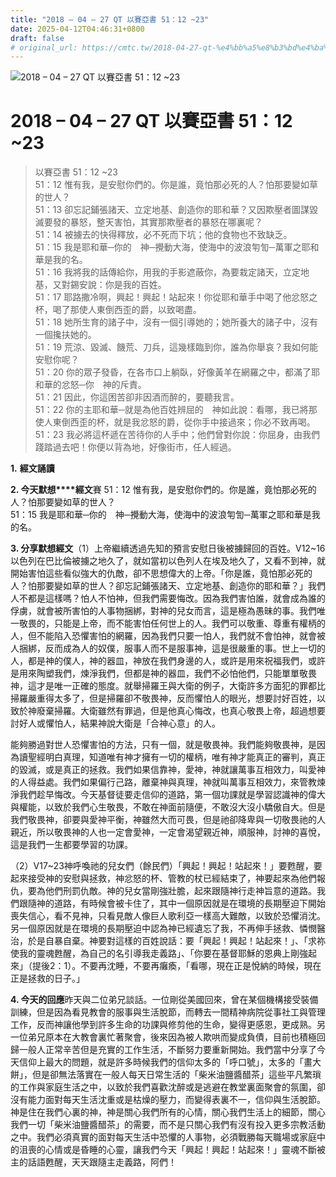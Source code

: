 ```yaml
---
title: "2018 – 04 – 27 QT 以賽亞書 51：12 ~23"
date: 2025-04-12T04:46:31+0800
draft: false
# original_url: https://cmtc.tw/2018-04-27-qt-%e4%bb%a5%e8%b3%bd%e4%ba%9e%e6%9b%b8-51%ef%bc%9a12-23
---
```


![2018 – 04 – 27 QT 以賽亞書 51：12 ~23](/images/qt.jpg   "2018 – 04 – 27 QT 以賽亞書 51：12 ~23")

# 2018 – 04 – 27 QT 以賽亞書 51：12 ~23

> 以賽亞書 51：12 ~23  
> 51：12 惟有我，是安慰你們的。你是誰，竟怕那必死的人？怕那要變如草的世人？  
> 51：13 卻忘記鋪張諸天、立定地基、創造你的耶和華？又因欺壓者圖謀毀滅要發的暴怒，整天害怕，其實那欺壓者的暴怒在哪裏呢？  
> 51：14 被擄去的快得釋放，必不死而下坑；他的食物也不致缺乏。  
> 51：15 我是耶和華─你的　神─攪動大海，使海中的波浪匉訇─萬軍之耶和華是我的名。  
> 51：16 我將我的話傳給你，用我的手影遮蔽你，為要栽定諸天，立定地基，又對錫安說：你是我的百姓。  
> 51：17 耶路撒冷啊，興起！興起！站起來！你從耶和華手中喝了他忿怒之杯，喝了那使人東倒西歪的爵，以致喝盡。  
> 51：18 她所生育的諸子中，沒有一個引導她的；她所養大的諸子中，沒有一個攙扶她的。  
> 51：19 荒涼、毀滅、饑荒、刀兵，這幾樣臨到你，誰為你舉哀？我如何能安慰你呢？  
> 51：20 你的眾子發昏，在各市口上躺臥，好像黃羊在網羅之中，都滿了耶和華的忿怒─你　神的斥責。  
> 51：21 因此，你這困苦卻非因酒而醉的，要聽我言。  
> 51：22 你的主耶和華─就是為他百姓辨屈的　神如此說：看哪，我已將那使人東倒西歪的杯，就是我忿怒的爵，從你手中接過來；你必不致再喝。  
> 51：23 我必將這杯遞在苦待你的人手中；他們曾對你說：你屈身，由我們踐踏過去吧！你便以背為地，好像街市，任人經過。

**1.** **經文誦讀**

**2. 今天默想****經文**賽 51：12 惟有我，是安慰你們的。你是誰，竟怕那必死的人？怕那要變如草的世人？  
51：15 我是耶和華─你的　神─攪動大海，使海中的波浪匉訇─萬軍之耶和華是我的名。

**3. 分享默想經文**（1）上帝繼續透過先知的預言安慰日後被擄歸回的百姓。V12\~16以色列在巴比倫被擄之地久了，就如當初以色列人在埃及地久了，又看不到神，就開始害怕這些看似強大的仇敵，卻不思想偉大的上帝。「你是誰，竟怕那必死的人？怕那要變如草的世人？卻忘記鋪張諸天、立定地基、創造你的耶和華？」我們人不都是這樣嗎？怕人不怕神，但我們需要悔改。因為我們害怕誰，就會成為誰的俘虜，就會被所害怕的人事物捆綁，對神的兒女而言，這是極為愚昧的事。我們唯一敬畏的，只能是上帝，而不能害怕任何世上的人。我們可以敬重、尊重有權柄的人，但不能陷入恐懼害怕的網羅，因為我們只要一怕人，我們就不會怕神，就會被人捆綁，反而成為人的奴僕，服事人而不是服事神，這是很嚴重的事。世上一切的人，都是神的僕人，神的器皿，神放在我們身邊的人，或許是用來祝福我們，或許是用來陶塑我們，煉淨我們，但都是神的器皿，我們不必怕他們，只能單單敬畏神，這才是唯一正確的態度。就舉掃羅王與大衛的例子，大衛許多方面犯的罪都比掃羅嚴重得太多了，但是掃羅卻不敬畏神，反而懼怕人的眼光，想要討好百姓，以致於神廢棄掃羅。大衛雖然有罪過，但是他真心悔改，也真心敬畏上帝，超過想要討好人或懼怕人，結果神說大衛是「合神心意」的人。

能夠勝過對世人恐懼害怕的方法，只有一個，就是敬畏神。我們能夠敬畏神，是因為讀聖經明白真理，知道唯有神才擁有一切的權柄，唯有神才能真正的審判，真正的毀滅，或是真正的拯救。我們如果信靠神，愛神，神就讓萬事互相效力，叫愛神的人得益處。我們如果偏行己路，離棄神與真理，神就叫萬事互相效力，來管教煉淨我們趁早悔改。今天基督徒要走信仰的道路，第一個功課就是學習認識神的偉大與權能，以致於我們心生敬畏，不敢在神面前隨便，不敢沒大沒小驕傲自大。但是我們敬畏神，卻要與愛神平衡，神雖然大而可畏，但是祂卻降卑與一切敬畏祂的人親近，所以敬畏神的人也一定會愛神，一定會渴望親近神，順服神，討神的喜悅，這是我們一生都要學習的功課。

（2）V17\~23神呼喚祂的兒女們（餘民們）「興起！興起！站起來！」要甦醒，要起來接受神的安慰與拯救，神忿怒的杯、管教的杖已經結束了，神要起來為他們報仇，要為他們刑罰仇敵。神的兒女當剛強壯膽，起來跟隨神行走神旨意的道路。我們跟隨神的道路，有時候會被卡住了，其中一個原因就是在環境的長期壓迫下開始喪失信心，看不見神，只看見敵人像巨人歌利亞一樣高大難敵，以致於恐懼消沈。另一個原因就是在環境的長期壓迫中認為神已經遺忘了我，不再伸手拯救、憐憫醫治，於是自暴自棄。神要對這樣的百姓說話：要「興起！興起！站起來！」、「求祢使我的靈魂甦醒，為自己的名引導我走義路」、「你要在基督耶穌的恩典上剛強起來」（提後2：1）。不要再沈睡，不要再癱瘓，「看哪，現在正是悅納的時候，現在正是拯救的日子。」

**4. 今天的回應**昨天與二位弟兄談話。一位剛從美國回來，曾在某個機構接受裝備訓練，但是因為看見教會的服事與生活脫節，而轉去一間精神病院從事社工與管理工作，反而神讓他學到許多生命的功課與修剪他的生命，變得更感恩，更成熟。另一位弟兄原本在大教會裏忙著聚會，後來因為被人欺哄而變成負債，目前也積極回歸一般人正常辛苦但是充實的工作生活，不斷努力要重新開始。我們當中分享了今天信仰上最大的問題，就是許多時候我們的信仰太多的「呼口號」，太多的「畫大餅」，但是卻無法落實在一般人每天日常生活的「柴米油鹽醬醋茶」這些平凡繁瑣的工作與家庭生活之中，以致於我們喜歡沈醉或是逃避在教堂裏面聚會的氛圍，卻沒有能力面對每天生活沈重或是枯燥的壓力，而變得表裏不一，信仰與生活脫節。神是住在我們心裏的神，神是關心我們所有的心情，關心我們生活上的細節，關心我們一切「柴米油鹽醬醋茶」的需要，而不是只關心我們有沒有投入更多宗教活動之中。我們必須真實的面對每天生活中恐懼的人事物，必須戰勝每天職場或家庭中的沮喪的心情或是昏睡的心靈，讓我們今天「興起！興起！站起來！」靈魂不斷被主的話語甦醒，天天跟隨主走義路，阿們！